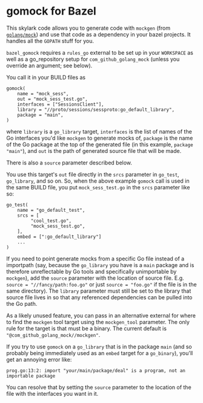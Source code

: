 gomock for Bazel
================

This skylark code allows you to generate code with `mockgen` (from
[`golang/mock`](github.com/golang/mock)) and use that code as a dependency in
your bazel projects. It handles all the `GOPATH` stuff for you.

`bazel_gomock` requires a `rules_go` external to be set up in your `WORKSPACE`
as well as a go_repository setup for `com_github_golang_mock` (unless you
override an argument; see below).

You call it in your BUILD files as

```
gomock(
    name = "mock_sess",
    out = "mock_sess_test.go",
    interfaces = ["SessionsClient"],
    library = "//proto/sessions/sessproto:go_default_library",
    package = "main",
)
```

where `library` is a `go_library` target, `interfaces` is the list of names of
the Go interfaces you'd like `mockgen` to generate mocks of, `package` is the
name of the Go package at the top of the generated file (in this example,
`package "main"`), and `out` is the path of generated source file that will be
made.

There is also a `source` parameter described below.

You use this target's `out` file directly in the `srcs` parameter in `go_test`,
`go_library`, and so on. So, when the above example `gomock` call is used in the
same BUILD file, you put `mock_sess_test.go` in the `srcs` parameter like so:


```
go_test(
    name = "go_default_test",
    srcs = [
         "cool_test.go",
         "mock_sess_test.go",
    ],
    embed = [":go_default_library"]
    ...
)
```

If you need to point generate mocks from a specific Go file instead of a
importpath (say, because the `go_library` you have is a `main` package and is
therefore unreflectable by Go tools and specifically unimportable by `mockgen`),
add the `source` parameter with the location of source file. E.g. `source =
"//fancy/path:foo.go"` or just `source = "foo.go"` if the file is in the same
directory). The `library` parameter must still be set to the library that source
file lives in so that any referenced dependencies can be pulled into the Go
path.

As a likely unused feature, you can pass in an alternative
external for where to find the `mockgen` tool target using the `mockgen_tool`
parameter. The only rule for the target is that must be a binary. The current
default is `"@com_github_golang_mock//mockgen"`.

If you try to use `gomock` on a `go_library` that is in the package `main` (and so
probably being immediately used as an `embed` target for a `go_binary`), you'll
get an annoying error like:

```
prog.go:13:2: import "your/main/package/deal" is a program, not an importable package
```

You can resolve that by setting the `source` parameter to the location of the
file with the interfaces you want in it.
